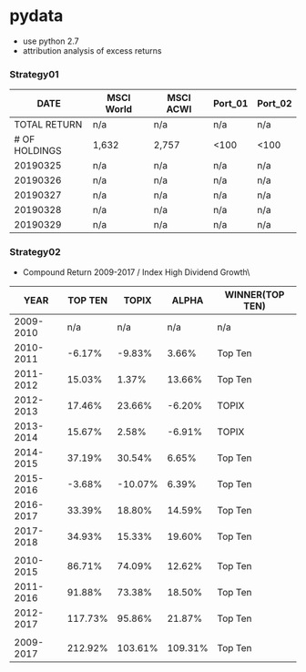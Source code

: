 # pydata
- use python 2.7
- attribution analysis of excess returns


### Strategy01
| DATE | MSCI World | MSCI ACWI | Port_01 | Port_02 |
| --- | --- | --- | --- | --- |
| TOTAL RETURN | n/a | n/a | n/a | n/a |
| # OF HOLDINGS | 1,632 | 2,757 | <100 | <100 |
| 20190325 | n/a | n/a | n/a | n/a |
| 20190326 | n/a | n/a | n/a | n/a |
| 20190327 | n/a | n/a | n/a | n/a |
| 20190328 | n/a | n/a | n/a | n/a |
| 20190329 | n/a | n/a | n/a | n/a |


### Strategy02
- Compound Return 2009-2017 / Index High Dividend Growth\

| YEAR | TOP TEN | TOPIX | ALPHA | WINNER(TOP TEN) |
| --- | --- | --- | --- | --- |
| 2009-2010 | n/a | n/a | n/a | n/a |
| 2010-2011 | -6.17% | -9.83% | 3.66% | Top Ten |
| 2011-2012 | 15.03% | 1.37% | 13.66% | Top Ten |
| 2012-2013 | 17.46% | 23.66% | -6.20% | TOPIX |
| 2013-2014 | 15.67% | 2.58% | -6.91% | TOPIX |
| 2014-2015 | 37.19% | 30.54% | 6.65% | Top Ten |
| 2015-2016 | -3.68% | -10.07% | 6.39% | Top Ten |
| 2016-2017 | 33.39% | 18.80% | 14.59% | Top Ten |
| 2017-2018 | 34.93% | 15.33% | 19.60% | Top Ten |
|  |  |  |  |  |
| 2010-2015 | 86.71% | 74.09% | 12.62% | Top Ten |
| 2011-2016 | 91.88% | 73.38% | 18.50% | Top Ten |
| 2012-2017 | 117.73% | 95.86% | 21.87% | Top Ten |
|  |  |  |  |  |
| 2009-2017 | 212.92% | 103.61% | 109.31% | Top Ten |
